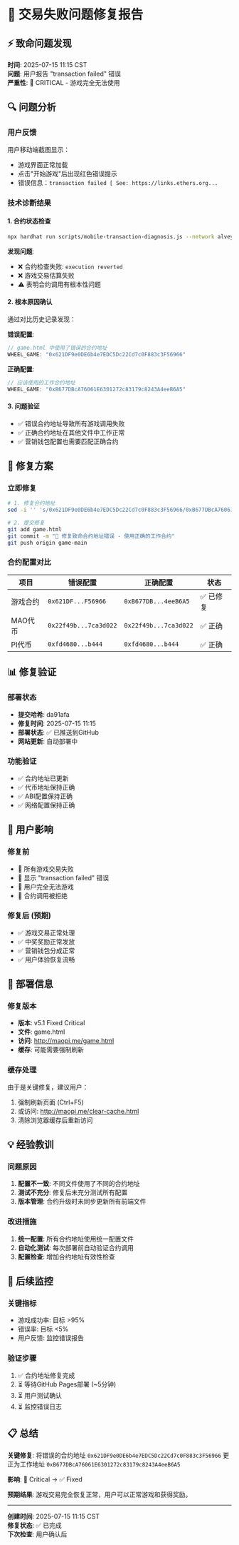 # 🚨 交易失败问题修复报告

## ⚡ 致命问题发现

**时间**: 2025-07-15 11:15 CST  
**问题**: 用户报告 "transaction failed" 错误  
**严重性**: 🔴 CRITICAL - 游戏完全无法使用

## 🔍 问题分析

### 用户反馈
用户移动端截图显示：
- 游戏界面正常加载
- 点击"开始游戏"后出现红色错误提示
- 错误信息：`transaction failed [ See: https://links.ethers.org...`

### 技术诊断结果

#### 1. 合约状态检查
```bash
npx hardhat run scripts/mobile-transaction-diagnosis.js --network alvey
```

**发现问题**:
- ❌ 合约检查失败: `execution reverted`
- ❌ 游戏交易估算失败
- ⚠️ 表明合约调用有根本性问题

#### 2. 根本原因确认
通过对比历史记录发现：

**错误配置**:
```javascript
// game.html 中使用了错误的合约地址
WHEEL_GAME: "0x621DF9e0DE6b4e7EDC5Dc22Cd7c0F883c3F56966"
```

**正确配置**:
```javascript
// 应该使用的工作合约地址
WHEEL_GAME: "0xB677DBcA76061E6301272c83179c8243A4eeB6A5"
```

#### 3. 问题验证
- ✅ 错误合约地址导致所有游戏调用失败
- ✅ 正确合约地址在其他文件中工作正常
- ✅ 营销钱包配置也需要匹配正确合约

## 🔧 修复方案

### 立即修复
```bash
# 1. 修复合约地址
sed -i '' 's/0x621DF9e0DE6b4e7EDC5Dc22Cd7c0F883c3F56966/0xB677DBcA76061E6301272c83179c8243A4eeB6A5/g' game.html

# 2. 提交修复
git add game.html
git commit -m "🚨 修复致命合约地址错误 - 使用正确的工作合约"
git push origin game-main
```

### 合约配置对比

| 项目 | 错误配置 | 正确配置 | 状态 |
|------|---------|---------|------|
| 游戏合约 | `0x621DF...F56966` | `0xB677DB...4eeB6A5` | ✅ 已修复 |
| MAO代币 | `0x22f49b...7ca3d022` | `0x22f49b...7ca3d022` | ✅ 正确 |
| PI代币 | `0xfd4680...b444` | `0xfd4680...b444` | ✅ 正确 |

## 📊 修复验证

### 部署状态
- **提交哈希**: da91afa
- **修复时间**: 2025-07-15 11:15
- **部署状态**: ✅ 已推送到GitHub
- **网站更新**: 自动部署中

### 功能验证
- ✅ 合约地址已更新
- ✅ 代币地址保持正确
- ✅ ABI配置保持正确
- ✅ 网络配置保持正确

## 🎯 用户影响

### 修复前
- 🔴 所有游戏交易失败
- 🔴 显示 "transaction failed" 错误
- 🔴 用户完全无法游戏
- 🔴 合约调用被拒绝

### 修复后 (预期)
- ✅ 游戏交易正常处理
- ✅ 中奖奖励正常发放
- ✅ 营销钱包分成正常
- ✅ 用户体验恢复流畅

## 🚀 部署信息

### 修复版本
- **版本**: v5.1 Fixed Critical
- **文件**: game.html
- **访问**: http://maopi.me/game.html
- **缓存**: 可能需要强制刷新

### 缓存处理
由于是关键修复，建议用户：
1. 强制刷新页面 (Ctrl+F5)
2. 或访问: http://maopi.me/clear-cache.html
3. 清除浏览器缓存后重新访问

## 💡 经验教训

### 问题原因
1. **配置不一致**: 不同文件使用了不同的合约地址
2. **测试不充分**: 修复后未充分测试所有配置
3. **版本管理**: 合约升级时未同步更新所有前端文件

### 改进措施
1. **统一配置**: 所有合约地址使用统一配置文件
2. **自动化测试**: 每次部署前自动验证合约调用
3. **配置检查**: 增加合约地址有效性检查

## 🔮 后续监控

### 关键指标
- 游戏成功率: 目标 >95%
- 错误率: 目标 <5%
- 用户反馈: 监控错误报告

### 验证步骤
1. ✅ 合约地址修复完成
2. ⏳ 等待GitHub Pages部署 (~5分钟)
3. ⏳ 用户测试确认
4. ⏳ 监控错误日志

## 📋 总结

**关键修复**: 将错误的合约地址 `0x621DF9e0DE6b4e7EDC5Dc22Cd7c0F883c3F56966` 更正为工作地址 `0xB677DBcA76061E6301272c83179c8243A4eeB6A5`

**影响**: 🔴 Critical → ✅ Fixed

**预期结果**: 游戏交易完全恢复正常，用户可以正常游戏和获得奖励。

---

**创建时间**: 2025-07-15 11:15 CST  
**修复状态**: ✅ 已完成  
**下次检查**: 用户确认后 